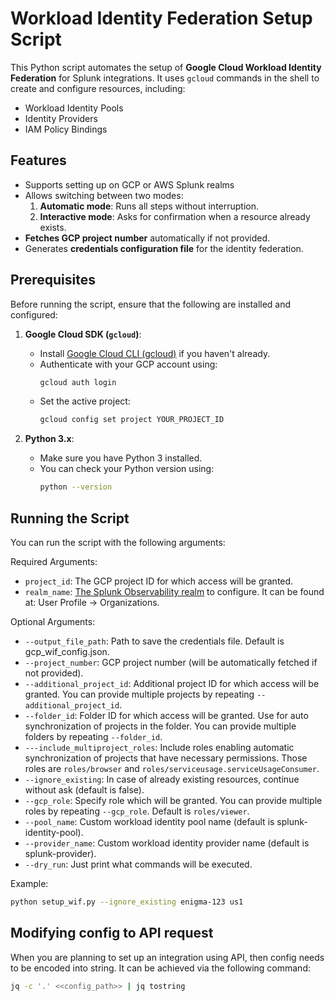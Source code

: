 # Workload Identity Federation Setup Script

This Python script automates the setup of **Google Cloud Workload Identity Federation** for Splunk integrations. It uses `gcloud` commands in the shell to create and configure resources, including:
- Workload Identity Pools
- Identity Providers
- IAM Policy Bindings

## Features
- Supports setting up on GCP or AWS Splunk realms
- Allows switching between two modes:
    1. **Automatic mode**: Runs all steps without interruption.
    2. **Interactive mode**: Asks for confirmation when a resource already exists.
- **Fetches GCP project number** automatically if not provided.
- Generates **credentials configuration file** for the identity federation.

## Prerequisites

Before running the script, ensure that the following are installed and configured:

1. **Google Cloud SDK (`gcloud`)**:
    - Install [Google Cloud CLI (gcloud)](https://cloud.google.com/sdk/docs/install) if you haven't already.
    - Authenticate with your GCP account using:
      ```bash
      gcloud auth login
      ```
    - Set the active project:
      ```bash
      gcloud config set project YOUR_PROJECT_ID
      ```

2. **Python 3.x**:
    - Make sure you have Python 3 installed.
    - You can check your Python version using:
      ```bash
      python --version
      ```


## Running the Script
You can run the script with the following arguments:

Required Arguments:

- `project_id`: The GCP project ID for which access will be granted.
- `realm_name`: [The Splunk Observability realm](https://docs.splunk.com/observability/en/admin/references/organizations.html) to configure. It can be found at: User Profile -> Organizations.

Optional Arguments:

- `--output_file_path`: Path to save the credentials file. Default is gcp_wif_config.json.
- `--project_number`: GCP project number (will be automatically fetched if not provided).
- `--additional_project_id`: Additional project ID for which access will be granted. You can provide multiple projects by repeating `--additional_project_id`.
- `--folder_id`: Folder ID for which access will be granted. Use for auto synchronization of projects in the folder. You can provide multiple folders by repeating `--folder_id`.
- `---include_multiproject_roles`: Include roles enabling automatic synchronization of projects that have necessary permissions. Those roles are `roles/browser` and `roles/serviceusage.serviceUsageConsumer`.
- `--ignore_existing`: In case of already existing resources, continue without ask (default is false).
- `--gcp_role`: Specify role which will be granted. You can provide multiple roles by repeating `--gcp_role`. Default is `roles/viewer`.
- `--pool_name`: Custom workload identity pool name (default is splunk-identity-pool).
- `--provider_name`: Custom workload identity provider name (default is splunk-provider).
- `--dry_run`: Just print what commands will be executed.

Example:

```bash
python setup_wif.py --ignore_existing enigma-123 us1 
```

## Modifying config to API request

When you are planning to set up an integration using API, then config needs to be encoded into string. It can be achieved via the following command:

```bash
jq -c '.' <<config_path>> | jq tostring
```
